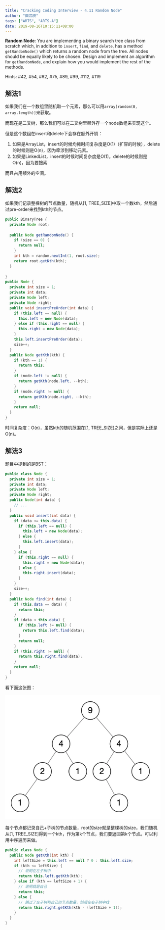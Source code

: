 ```yaml
---
title: "Cracking Coding Interview - 4.11 Random Node"
author: "颇忒脱"
tags: ["ARTS", "ARTS-A"]
date: 2019-08-16T10:15:11+08:00
---
```


<!--more-->

**Random Node**: You are implementing a binary search tree class from scratch which, in addition to `insert`, `find`, and `delete`, has a method `getRandomNode()` which returns a random node from the tree. All nodes should be equally likely to be chosen. Design and implement an algorithm for `getRandomNode`, and explain how you would implement the rest of the methods.

Hints: #42, #54, #62, #75, #89, #99, #112, #119

## 解法1

如果我们在一个数组里随机取一个元素，那么可以用`array[random(0, array.length)]`来获取。

而现在是二叉树，那么我们可以在二叉树里额外存一个node数组来实现这个。

但是这个数组在insert和delete下会存在额外开销：

1. 如果是ArrayList，insert的时候均摊时间复杂度是O(1)（扩容的时候），delete的时候则是O(n)，因为牵涉到移动元素。
2. 如果是LinkedList，insert的时候时间复杂度是O(1)，delete的时候则是O(n)，因为要搜索

而且占用额外的空间。

## 解法2

如果我们记录整棵树的节点数量，随机从[1, TREE_SIZE]中取一个数kth，然后通过pre-order来找到kth的节点。

```java
public BinaryTree {
  private Node root;
  
  public Node getRandomNode() {
    if (size == 0) {
      return null;
    }
    int kth = random.nextInt(1, root.size);
    return root.getKth(kth);
  }
  
}
public Node {
  private int size = 1;
  private int data;
  private Node left;
  private Node right;
  public void insertPreOrder(int data) {
    if (this.left == null) {
      this.left = new Node(data);
    } else if (this.right == null) {
      this.right = new Node(data);
    }
    this.left.insertPreOrder(data);
    size++;
  }
  public Node getKth(kth) {
    if (kth == 1) {
      return this;
    }
    if (node.left != null) {
      return getKth(node.left, --kth);
    }
    if (node.right != null) {
      return getKth(node.right, --kth);
    }
    return null;
  }
}
```

时间复杂度：O(n)，虽然kth的随机范围在[1, TREE_SIZE]之间，但是实际上还是O(n)。

## 解法3

题目中提到的是BST：

```java
public class Node {
  private int size = 1;
  private int data;
  private Node left;
  private Node right;
  public Node(int data) {
    // ...
  }
  public void insert(int data) {
    if (data <= this.data) {
      if (this.left == null) {
        this.left = new Node(data);
      } else {
        this.left.insert(data);
      }
    } else {
      if (this.right == null) {
        this.right = new Node(data);
      } else {
        this.right.insert(data);
      }
    }
    size++;
  }
  public Node find(int data) {
    if (this.data == data) {
      return this;
    }
    if (data < this.data) {
      if (this.left != null) {
        return this.left.find(data);
      }
      return null;
    }
    if (this.right != null) {
      return this.right.find(data);
    }
    return null;
  }
}
```

看下面这张图：

![](pic-1.png)

每个节点都记录自己+子树的节点数量，root的size就是整棵树的size，我们随机从[1, TREE_SIZE]得到一个kth，作为第k个节点，我们要返回第k个节点。可以利用中序遍历来做。

```java
public class Node {
  public Node getKth(int kth) {
    int leftSize = this.left == null ? 0 : this.left.size;
    if (kth <= leftSize) {
      // 说明在左子树中
      return this.left.getKth(kth);
    } else if (kth == leftSize + 1) {
      // 说明就是自己
      return this;
    } else {
      // 跳过了左子树和自己的节点数量，然后在右子树中找
      return this.right.getKth(kth - (leftSize + 1));
    }
  }
}
```

